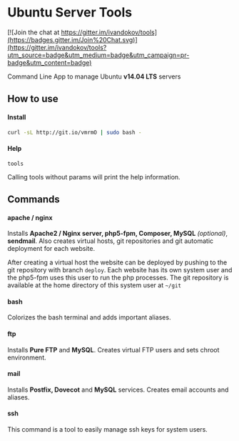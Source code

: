 Ubuntu Server Tools
============

[![Join the chat at https://gitter.im/ivandokov/tools](https://badges.gitter.im/Join%20Chat.svg)](https://gitter.im/ivandokov/tools?utm_source=badge&utm_medium=badge&utm_campaign=pr-badge&utm_content=badge)

Command Line App to manage Ubuntu **v14.04 LTS** servers

## How to use

#### Install

```bash
curl -sL http://git.io/vmrmO | sudo bash -
```
#### Help

```
tools
```

Calling tools without params will print the help information.

## Commands

#### apache / nginx

Installs **Apache2 / Nginx server, php5-fpm, Composer, MySQL** *(optional)*, **sendmail**.
Also creates virtual hosts, git repositories and git automatic deployment for each website.

After creating a virtual host the website can be deployed by pushing to the git repository with branch `deploy`.
Each website has its own system user and the php5-fpm uses this user to run the php processes.
The git repository is available at the home directory of this system user at `~/git`

#### bash

Colorizes the bash terminal and adds important aliases.

#### ftp

Installs **Pure FTP** and **MySQL**.
Creates virtual FTP users and sets chroot environment.

#### mail

Installs **Postfix, Dovecot** and **MySQL** services.
Creates email accounts and aliases.

#### ssh

This command is a tool to easily manage ssh keys for system users.
